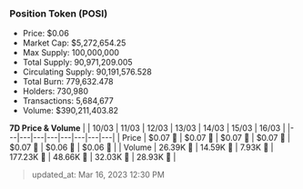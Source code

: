 
  ### Position Token (POSI)
  - Price: $0.06
  - Market Cap: $5,272,654.25
  - Max Supply: 100,000,000
  - Total Supply: 90,971,209.005
  - Circulating Supply: 90,191,576.528
  - Total Burn: 779,632.478
  - Holders: 730,980
  - Transactions: 5,684,677
  - Volume: $390,211,403.82

  **7D Price & Volume**
  | | 10&#x2F;03 | 11&#x2F;03 | 12&#x2F;03 | 13&#x2F;03 | 14&#x2F;03 | 15&#x2F;03 | 16&#x2F;03 |
  |---|---|---|---|---|---|---|---|
  | Price | $0.07 🔻 | $0.07 🔻 | $0.07 🔻 | $0.07 🔻 | $0.07 🚀 | $0.06 🔻 | $0.06 🔻 |
  | Volume | 26.39K 🔻 | 14.59K 🔻 | 7.93K 🔻 | 177.23K 🚀 | 48.66K 🔻 | 32.03K 🔻 | 28.93K 🔻 |

  > updated_at: Mar 16, 2023 12:30 PM
